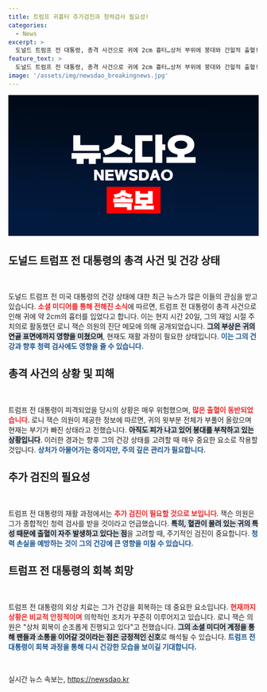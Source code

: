 ```yaml
---
title: 트럼프 귀흉터 추가검진과 청력검사 필요성!
categories:
  - News
excerpt: >
  도널드 트럼프 전 대통령, 총격 사건으로 귀에 2cm 흉터…상처 부위에 붕대와 간헐적 출혈! 건강 이상 신호가 드리워진 가운데, 그의 추가 검진과 청력 상태가 주목받고 있다. 클릭하고 더 자세한 내용을 확인하세요!
feature_text: >
  도널드 트럼프 전 대통령, 총격 사건으로 귀에 2cm 흉터…상처 부위에 붕대와 간헐적 출혈! 건강 이상 신호가 드리워진 가운데, 그의 추가 검진과 청력 상태가 주목받고 있다. 클릭하고 더 자세한 내용을 확인하세요!
image: '/assets/img/newsdao_breakingnews.jpg'
---
```


<p><img src="/assets/img/newsdao_breakingnews.jpg" alt="ranknews 속보" /></p>

<h2 data-ke-size="size26">도널드 트럼프 전 대통령의 총격 사건 및 건강 상태</h2>

<p data-ke-size="size16">&nbsp;</p>

<p>도널드 트럼프 전 미국 대통령의 건강 상태에 대한 최근 뉴스가 많은 이들의 관심을 받고 있습니다. <b><span style="color: #ee2323;">소셜 미디어를 통해 전해진 소식</span></b>에 따르면, 트럼프 전 대통령이 총격 사건으로 인해 귀에 약 2cm의 흉터를 입었다고 합니다. 이는 현지 시간 20일, 그의 재임 시절 주치의로 활동했던 로니 잭슨 의원의 진단 메모에 의해 공개되었습니다. <b><span style="background-color: #21538527;">그의 부상은 귀의 연골 표면에까지 영향을 미쳤으며</span></b>, 현재도 재활 과정이 필요한 상태입니다. <b><span style="color: #1a5490;">이는 그의 건강과 향후 청력 검사에도 영향을 줄 수 있습니다.</span></b></p>

<h2 data-ke-size="size26">총격 사건의 상황 및 피해</h2>

<p data-ke-size="size16">&nbsp;</p>

<p>트럼프 전 대통령이 피격되었을 당시의 상황은 매우 위험했으며, <b><span style="color: #ee2323;">많은 출혈이 동반되었습니다</span></b>. 로니 잭슨 의원이 제공한 정보에 따르면, 귀의 윗부분 전체가 부풀어 올랐으며 현재는 부기가 빠진 상태라고 전했습니다. <b><span style="background-color: #21538527;">아직도 피가 나고 있어 붕대를 부착하고 있는 상황입니다</span></b>. 이러한 경과는 향후 그의 건강 상태를 고려할 때 매우 중요한 요소로 작용할 것입니다. <b><span style="color: #1a5490;">상처가 아물어가는 중이지만, 주의 깊은 관리가 필요합니다.</span></b></p>

<h2 data-ke-size="size26">추가 검진의 필요성</h2>

<p data-ke-size="size16">&nbsp;</p>

<p>트럼프 전 대통령의 재활 과정에서는 <b><span style="color: #ee2323;">추가 검진이 필요할 것으로 보입니다</span></b>. 잭슨 의원은 그가 종합적인 청력 검사를 받을 것이라고 언급했습니다. <b><span style="background-color: #21538527;">특히, 혈관이 몰려 있는 귀의 특성 때문에 출혈이 자주 발생하고 있다는 점</span></b>을 고려할 때, 주기적인 검진이 중요합니다. <b><span style="color: #1a5490;">청력 손실을 예방하는 것이 그의 건강에 큰 영향을 미칠 수 있습니다.</span></b></p>

<h2 data-ke-size="size26">트럼프 전 대통령의 회복 희망</h2>

<p data-ke-size="size16">&nbsp;</p>

<p>트럼프 전 대통령의 외상 치료는 그가 건강을 회복하는 데 중요한 요소입니다. <b><span style="color: #ee2323;">현재까지 상황은 비교적 안정적이며</span></b> 의학적인 조치가 꾸준히 이루어지고 있습니다. 로니 잭슨 의원은 "상처 회복이 순조롭게 진행되고 있다"고 전했습니다. <b><span style="background-color: #21538527;">그의 소셜 미디어 계정을 통해 팬들과 소통을 이어갈 것이라는 점은 긍정적인 신호</span></b>로 해석될 수 있습니다. <b><span style="color: #1a5490;">트럼프 전 대통령이 회복 과정을 통해 다시 건강한 모습을 보이길 기대합니다.</span></b></p>

<p data-ke-size="size16">&nbsp;</p>
실시간 뉴스 속보는, <a href="https://newsdao.kr" rel="dofollow">https://newsdao.kr</a>


